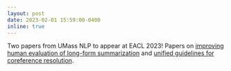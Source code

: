 ```yaml
---
layout: post
date: 2023-02-01 15:59:00-0400
inline: true
---
```


Two papers from UMass NLP to appear at EACL 2023! Papers on [improving human evaluation of long-form summarization](https://arxiv.org/abs/2301.13298) and [unified guidelines for coreference resolution](https://arxiv.org/abs/2210.07188).